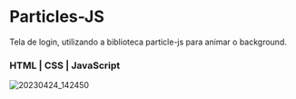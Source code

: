 # Particles-JS
Tela de login, utilizando a biblioteca particle-js para animar o background.
### HTML | CSS | JavaScript

![20230424_142450](https://user-images.githubusercontent.com/44006125/234070886-a218631e-152a-479f-bb14-395ef31901dd.gif)
